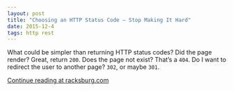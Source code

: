 ```yaml
---
layout: post
title: "Choosing an HTTP Status Code — Stop Making It Hard"
date: 2015-12-4
tags: http rest
---
```


What could be simpler than returning HTTP status codes? Did the page render?
Great, return `200`. Does the page not exist? That’s a `404`. Do I want to
redirect the user to another page? `302`, or maybe `301`.

[Continue reading at racksburg.com](http://racksburg.com/choosing-an-http-status-code/)
